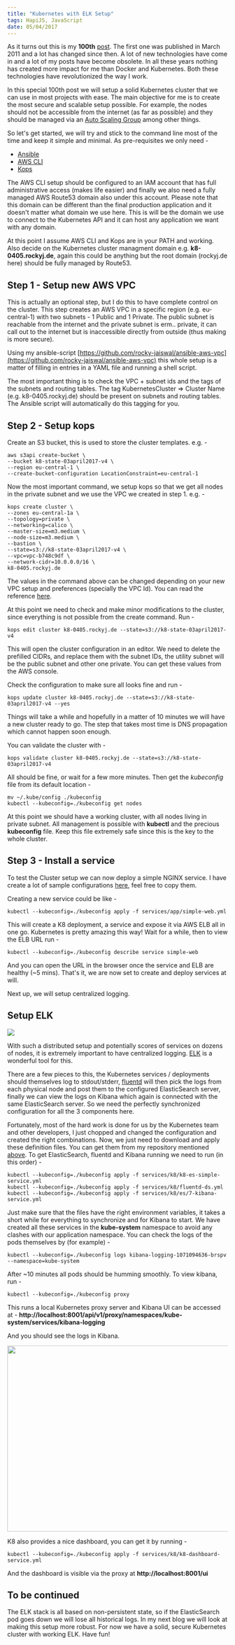 ```yaml
---
title: "Kubernetes with ELK Setup"
tags: HapiJS, JavaScript
date: 05/04/2017
---
```


As it turns out this is my __100th__ [post](http://rockyj.in/posts/). The first one was published in March 2011 and a lot has changed since then. A lot of new technologies have come in and a lot of my posts have become obsolete. In all these years nothing has created more impact for me than Docker and Kubernetes. Both these technologies have revolutionized the way I work.

In this special 100th post we will setup a solid Kubernetes cluster that we can use in most projects with ease. The main objective for me is to create the most secure and scalable setup possible. For example, the nodes should not be accessible from the internet (as far as possible) and they should be managed via an [Auto Scaling Group](https://aws.amazon.com/autoscaling) among other things.

So let's get started, we will try and stick to the command line most of the time and keep it simple and minimal. As pre-requisites we only need -

- [Ansible](http://docs.ansible.com/ansible/intro_installation.html)
- [AWS CLI](https://aws.amazon.com/cli/)
- [Kops](https://github.com/kubernetes/kops)

The AWS CLI setup should be configured to an IAM account that has full administrative access (makes life easier) and finally we also need a fully managed AWS Route53 domain also under this account. Please note that this domain can be different than the final production application and it doesn't matter what domain we use here. This is will be the domain we use to connect to the Kubernetes API and it can host any application we want with any domain.

At this point I assume AWS CLI and Kops are in your PATH and working. Also decide on the Kubernetes cluster managment domain e.g. __k8-0405.rockyj.de__, again this could be anything but the root domain (rockyj.de here) should be fully managed by Route53.

## Step 1 - Setup new AWS VPC

This is actually an optional step, but I do this to have complete control on the cluster. This step creates an AWS VPC in a specific region (e.g. eu-central-1) with two subnets - 1 Public and 1 Private. The public subnet is reachable from the internet and the private subnet is erm.. private, it can call out to the internet but is inaccessible directly from outside (thus making is more secure).

Using my ansible-script [https://github.com/rocky-jaiswal/ansible-aws-vpc](https://github.com/rocky-jaiswal/ansible-aws-vpc) this whole setup is a matter of filling in entries in a YAML file and running a shell script.

The most important thing is to check the VPC + subnet ids and the tags of the subnets and routing tables. The tag KubernetesCluster => Cluster Name (e.g. k8-0405.rockyj.de) should be present on subnets and routing tables. The Ansible script will automatically do this tagging for you.

## Step 2 - Setup kops

Create an S3 bucket, this is used to store the cluster templates. e.g. -

    aws s3api create-bucket \
    --bucket k8-state-03april2017-v4 \
    --region eu-central-1 \
    --create-bucket-configuration LocationConstraint=eu-central-1

Now the most important command, we setup kops so that we get all nodes in the private subnet and we use the VPC we created in step 1. e.g. -

    kops create cluster \
    --zones eu-central-1a \
    --topology=private \
    --networking=calico \
    --master-size=m3.medium \
    --node-size=m3.medium \
    --bastion \
    --state=s3://k8-state-03april2017-v4 \
    --vpc=vpc-b748c9df \
    --network-cidr=10.0.0.0/16 \
    k8-0405.rockyj.de

The values in the command above can be changed depending on your new VPC setup and preferences (specially the VPC Id). You can read the reference [here](https://github.com/kubernetes/kops/blob/master/docs/cli/kops_create_cluster.md).

At this point we need to check and make minor modifications to the cluster, since everything is not possible from the create command. Run -

    kops edit cluster k8-0405.rockyj.de --state=s3://k8-state-03april2017-v4

This will open the cluster configuration in an editor. We need to delete the prefilled CIDRs, and replace them with the subnet IDs, the utility subnet will be the public subnet and other one private. You can get these values from the AWS console.

Check the configuration to make sure all looks fine and run -

    kops update cluster k8-0405.rockyj.de --state=s3://k8-state-03april2017-v4 --yes

Things will take a while and hopefully in a matter of 10 minutes we will have a new cluster ready to go. The step that takes most time is DNS propagation which cannot happen soon enough.

You can validate the cluster with -

    kops validate cluster k8-0405.rockyj.de --state=s3://k8-state-03april2017-v4

All should be fine, or wait for a few more minutes. Then get the _kubeconfig_ file from its default location -

    mv ~/.kube/config ./kubeconfig
    kubectl --kubeconfig=./kubeconfig get nodes

At this point we should have a working cluster, with all nodes living in private subnet. All management is possible with __kubectl__ and the precious __kubeconfig__ file. Keep this file extremely safe since this is the key to the whole cluster.


## Step 3 - Install a service

To test the Cluster setup we can now deploy a simple NGINX service. I have create a lot of sample configurations [here](https://github.com/rocky-jaiswal/kube-setup-v2/tree/master/services), feel free to copy them.

Creating a new service could be like -

    kubectl --kubeconfig=./kubeconfig apply -f services/app/simple-web.yml

This will create a K8 deployment, a service and expose it via AWS ELB all in one go. Kubernetes is pretty amazing this way! Wait for a while, then to view the ELB URL run -

    kubectl --kubeconfig=./kubeconfig describe service simple-web

And you can open the URL in the browser once the service and ELB are healthy (~5 mins). That's it, we are now set to create and deploy services at will.

Next up, we will setup centralized logging.

## Setup ELK

<img src="/images/container_logs.png" />

With such a distributed setup and potentially scores of services on dozens of nodes, it is extremely important to have centralized logging. [ELK](https://www.elastic.co/products/logstash) is a wonderful tool for this.

There are a few pieces to this, the Kubernetes services / deployments should themselves log to stdout/stderr, [fluentd](http://www.fluentd.org/) will then pick the logs from each physical node and post them to the configured ElasticSearch server, finally we can view the logs on Kibana which again is connected with the same ElasticSearch server. So we need the perfectly synchronized configuration for all the 3 components here.

Fortunately, most of the hard work is done for us by the Kubernetes team and other developers, I just chopped and changed the configuration and created the right combinations. Now, we just need to download and apply these definition files. You can get them from my repository mentioned [above](https://github.com/rocky-jaiswal/kube-setup-v2/tree/master/services). To get ElasticSearch, fluentd and Kibana running we need to run (in this order) -

    kubectl --kubeconfig=./kubeconfig apply -f services/k8/k8-es-simple-service.yml
    kubectl --kubeconfig=./kubeconfig apply -f services/k8/fluentd-ds.yml
    kubectl --kubeconfig=./kubeconfig apply -f services/k8/es/7-kibana-service.yml

Just make sure that the files have the right environment variables, it takes a short while for everything to synchronize and for Kibana to start. We have created all these services in the __kube-system__ namespace to avoid any clashes with our application namespace. You can check the logs of the pods themselves by (for example) -

    kubectl --kubeconfig=./kubeconfig logs kibana-logging-1071094636-brspv --namespace=kube-system

After ~10 minutes all pods should be humming smoothly. To view kibana, run -

    kubectl --kubeconfig=./kubeconfig proxy

This runs a local Kubernetes proxy server and Kibana UI can be accessed at - __http://localhost:8001/api/v1/proxy/namespaces/kube-system/services/kibana-logging__

And you should see the logs in Kibana.

<img src="/images/kibana.png" width="800px" height="425px" />

K8 also provides a nice dashboard, you can get it by running -

    kubectl --kubeconfig=./kubeconfig apply -f services/k8/k8-dashboard-service.yml

And the dashboard is visible via the proxy at __http://localhost:8001/ui__

## To be continued

The ELK stack is all based on non-persistent state, so if the ElasticSearch pod goes down we will lose all historical logs. In my next blog we will look at making this setup more robust. For now we have a solid, secure Kubernetes cluster with working ELK. Have fun!
